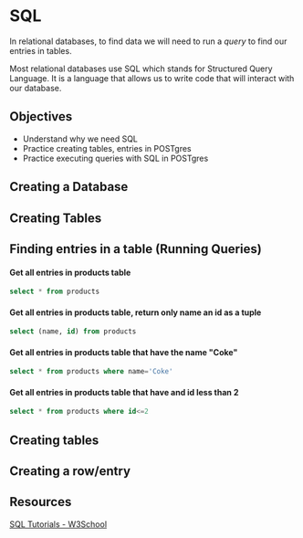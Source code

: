 # SQL

In relational databases, to find data we will need to run a *query* to find our entries in tables.

Most relational databases use SQL which stands for Structured Query Language. It is a language that allows us to write code that will interact with our database.

## Objectives

- Understand why we need SQL
- Practice creating tables, entries in POSTgres
- Practice executing queries with SQL in POSTgres


## Creating a Database
## Creating Tables


## Finding entries in a table (Running Queries)

#### Get all entries in products table
```sql
select * from products
```

#### Get all entries in products table, return only name an id as a tuple

``` sql
select (name, id) from products
```

#### Get all entries in products table that have the name "Coke"

```sql
select * from products where name='Coke'
```

#### Get all entries in products table that have and id less than 2
```sql
select * from products where id<=2
```

## Creating tables

## Creating a row/entry



## Resources

[SQL Tutorials - W3School](https://www.w3schools.com/sql/)


